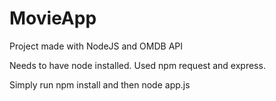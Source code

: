 # MovieApp

Project made with NodeJS and OMDB API

Needs to have node installed.
Used npm request and express.

Simply run npm install and then node app.js
